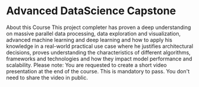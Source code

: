 # Advanced DataScience Capstone
About this Course This project completer has proven a deep understanding on massive parallel data processing, data exploration and visualization, advanced machine learning and deep learning and how to apply his knowledge in a real-world practical use case where he justifies architectural decisions, proves understanding the characteristics of different algorithms, frameworks and technologies and how they impact model performance and scalability.
Please note: You are requested to create a short video presentation at the end of the course. This is mandatory to pass. You don't need to share the video in public.
